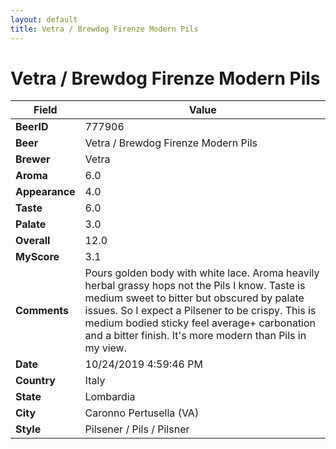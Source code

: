 ```yaml
---
layout: default
title: Vetra / Brewdog Firenze Modern Pils
---
```


# Vetra / Brewdog Firenze Modern Pils

| Field         | Value     |
|---------------|-----------|
| **BeerID** | 777906 |
| **Beer** | Vetra / Brewdog Firenze Modern Pils |
| **Brewer** | Vetra |
| **Aroma** | 6.0 |
| **Appearance** | 4.0 |
| **Taste** | 6.0 |
| **Palate** | 3.0 |
| **Overall** | 12.0 |
| **MyScore** | 3.1 |
| **Comments** | Pours golden body with white lace. Aroma heavily herbal grassy hops not the Pils I know. Taste is medium sweet to bitter but obscured by palate issues. So I expect a Pilsener to be crispy. This is medium bodied sticky feel average+ carbonation and a bitter finish. It's  more modern than Pils in my view. |
| **Date** | 10/24/2019 4:59:46 PM |
| **Country** | Italy |
| **State** | Lombardia |
| **City** | Caronno Pertusella &#40;VA&#41; |
| **Style** | Pilsener / Pils / Pilsner |
